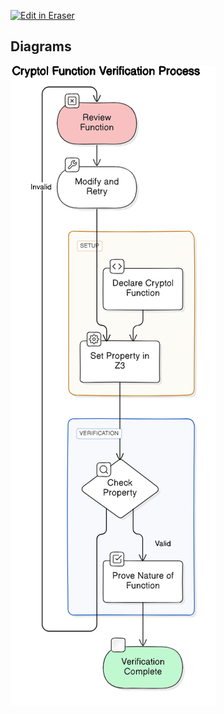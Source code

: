 <p><a target="_blank" href="https://app.eraser.io/workspace/e2AqOuWwAmwMltwj9ejI" id="edit-in-eraser-github-link"><img alt="Edit in Eraser" src="https://firebasestorage.googleapis.com/v0/b/second-petal-295822.appspot.com/o/images%2Fgithub%2FOpen%20in%20Eraser.svg?alt=media&amp;token=968381c8-a7e7-472a-8ed6-4a6626da5501"></a></p>




<!-- eraser-additional-content -->
## Diagrams
<!-- eraser-additional-files -->
<a href="/2024-spring/capstion-design-Cryptol Function Verification Process-1.eraserdiagram" data-element-id="qbrWln7NFzZ7u1U3zMMCN"><img src="/.eraser/e2AqOuWwAmwMltwj9ejI___MLcnuqiMBzUCptOlkksZrtqRQO53___---diagram----2251f4c2008ed7bd696cf067b797cfd1-Cryptol-Function-Verification-Process.png" alt="" data-element-id="qbrWln7NFzZ7u1U3zMMCN" /></a>
<!-- end-eraser-additional-files -->
<!-- end-eraser-additional-content -->
<!--- Eraser file: https://app.eraser.io/workspace/e2AqOuWwAmwMltwj9ejI --->